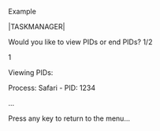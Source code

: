 Example

|TASKMANAGER|


Would you like to view PIDs or end PIDs? 1/2


1


Viewing PIDs:


Process: Safari - PID: 1234


...


Press any key to return to the menu...
